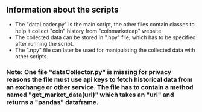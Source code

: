 ## Information about the scripts

* The "dataLoader.py" is the main script, the other files contain classes to help it collect "coin" history from "coinmarketcap" website 
* The collected data can be stored in ".npy" file, which has to be specified after running the script.
* The ".npy" file can later be used for manipulating the collected data with other scripts. 

### Note: One file "dataCollector.py" is missing for privacy reasons the file must use api keys to fetch historical data from an exchange or other service. The file has to contain a method named "get_market_data(url)" which takes an "url" and returns a "pandas" dataframe.   
